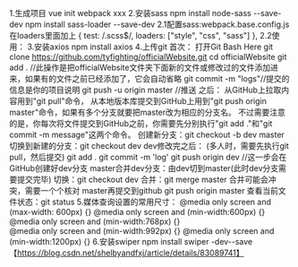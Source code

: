 ﻿1.生成项目
    vue init webpack xxx
2.安装sass
    npm install node-sass --save-dev
    npm install sass-loader --save-dev
    2.1配置sass:webpack.base.config.js在loaders里面加上
        {
                test: /\.scss$/,
                loaders: ["style", "css", "sass"]
        },
    2.2使用：
        <style lang="scss" scoped="" type="text/css"></style>
3.安装axios
    npm install axios
4.上传git
    首次：
        打开Git Bash Here
        git clone https://github.com/tyfighting/officialWebsite.git
        cd officialWebsite
        git add . //此操作是把officialWebsite文件夹下面新的文件或修改过的文件添加进来，如果有的文件之前已经添加了，它会自动省略
        git commit  -m  "logs"//提交的信息是你的项目说明
        git push -u origin master //推送
    之后：
        从GitHub上拉取内容用到"git pull"命令，
        从本地版本库提交到GitHub上用到"git push origin master"命令，如果有多个分支就要把master改为相应的分支名。
        不过需要注意的是，你每次将文件提交到GitHub之前，你需要先分别执行"git add ."和"git commit -m message"这两个命令。
    创建新分支：git checkout -b dev master
    切换到新建的分支：git checkout dev
    dev修改完之后：
        (多人时，需要先执行git pull，然后提交)
        git add .
        git commit -m 'log'
        git push origin dev //这一步会在GitHub创建好dev分支
    master合并dev分支：由dev切到master(此时dev分支需要提交完毕)
        切换：git checkout dev
        合并：git merge master
            合并可能会冲突，需要一个个核对
    master再提交到github
        git push origin master
    查看当前文件状态：git status 
5.媒体查询设置的常用尺寸：
    @media only screen and (max-width: 600px) {}
    @media only screen and (min-width:600px) {}
    @media only screen and (min-width:768px) {}    
    @media only screen and (min-width:992px) {}
    @media only screen and (min-width:1200px) {}
6.安装swiper
    npm install swiper -dev--save
    【https://blog.csdn.net/shelbyandfxj/article/details/83089741】